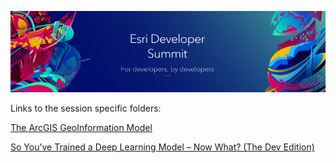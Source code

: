 ![Banner](https://github.com/esrinederland/esrinederland.github.io/blob/master/images/DS21-DevSum_Banner.png)

Links to the session specific folders:

[The ArcGIS GeoInformation Model](https://github.com/esrinederland/DevSummit2021/tree/main/The%20ArcGIS%20GeoInformation%20Model)

[So You’ve Trained a Deep Learning Model – Now What? (The Dev Edition)](https://github.com/esrinederland/DevSummit2021/tree/main/So%20You%20Have%20Trained%20a%20Deep%20Learning%20Model)
